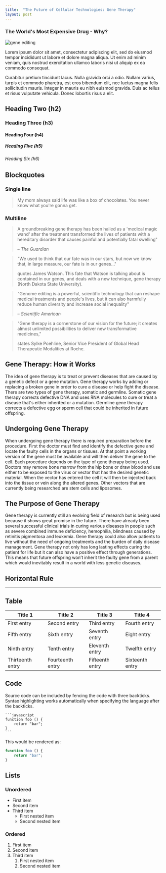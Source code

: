 ```yaml
---
title:  "The Future of Cellular Technologies: Gene Therapy"
layout: post
---
```

### The World's Most Expensive Drug - Why?

![gene editing](https://www.stemgenomics.com/wp-content/uploads/2023/01/29132911743072_1.jpg)

Lorem ipsum dolor sit amet, consectetur adipiscing elit, sed do eiusmod tempor incididunt ut labore et dolore magna aliqua. Ut enim ad minim veniam, quis nostrud exercitation ullamco laboris nisi ut aliquip ex ea commodo consequat.

Curabitur pretium tincidunt lacus. Nulla gravida orci a odio. Nullam varius, turpis et commodo pharetra, est eros bibendum elit, nec luctus magna felis sollicitudin mauris. Integer in mauris eu nibh euismod gravida. Duis ac tellus et risus vulputate vehicula. Donec lobortis risus a elit.


## Heading Two (h2)

### Heading Three (h3)

#### Heading Four (h4)

##### Heading Five (h5)

###### Heading Six (h6)


## Blockquotes

### Single line

> My mom always said life was like a box of chocolates. You never know what you're gonna get.

### Multiline
> A groundbreaking gene therapy has been hailed as a 'medical  magic wand' after the treatment transformed the lives of patients with a hereditary disorder that causes painful and potentially fatal swelling"
> 
> – _The Guardian_

> "We used to think that our fate was in our stars, but now we know that, in large measure, our fate is in our genes..."
>
> quotes James Watson. This fate that Watson is talking about is contained in our genes, and deals with a new technique, gene therapy (North Dakota State University).

>"Genome editing is a powerful, scientific technology that can reshape medical treatments and people's lives, but it can also harmfully reduce human diversity  and increase social inequality"
>
> – _Scientific American_

>"Gene therapy is a cornerstone of our vision for the future; it creates almost unlimited possibilities  to deliver new transformative medicines,"
>
>states Sylke Poehline, Senior Vice President of Global Head Therapeutic Modalities at Roche.


## Gene Therapy: How it Works
The idea of gene therapy is to treat or prevent diseases that are caused by a genetic defect or a gene mutation. Gene therapy works by adding or replacing a broken gene in order to cure a disease or help fight the disease. There are two types of gene therapy, somatic and germline. Somatic gene therapy corrects defective DNA and uses RNA molecules to cure or treat a disease that's either inherited or a mutation. Germline gene therapy corrects a defective egg or sperm cell that could be inherited in future offspring. 

## Undergoing Gene Therapy
When undergoing gene therapy there is required preparation before the procedure. First the doctor must find and identify the defective gene and locate the faulty cells in the organs or tissues. At that point a working version of the gene must be available and will then deliver the gene to the cell. Each procedure depends on the type of gene therapy being used. Doctors may remove bone marrow from the hip bone or draw blood and use either to be exposed to the virus or vector that has the desired genetic material. When the vector has entered the cell it will then be injected back into the tissue or vein along the altered genes. Other vectors that are currently being researched are stem cells and liposomes. 

## The Purpose of Gene Therapy
Gene therapy is currently still an evolving field of research but is being used because it shows great promise in the future. There have already been several successful clinical trials in curing various diseases in people such as severe combined immune deficiency, hemophilia, blindness caused by retinitis pigmentosa and leukemia. Gene therapy could also allow patients to live without the need of ongoing treatments and the burden of daily disease management. Gene therapy not only has long lasting effects curing the patient for life but it can also have a positive effect through generations. This means that future offspring won’t inherit the faulty gene from a parent which would inevitably result in a world with less genetic diseases. 



## Horizontal Rule

---

## Table

| Title 1          | Title 2          | Title 3         | Title 4         |
|------------------|------------------|-----------------|-----------------|
| First entry      | Second entry     | Third entry     | Fourth entry    |
| Fifth entry      | Sixth entry      | Seventh entry   | Eight entry     |
| Ninth entry      | Tenth entry      | Eleventh entry  | Twelfth entry   |
| Thirteenth entry | Fourteenth entry | Fifteenth entry | Sixteenth entry |

## Code

Source code can be included by fencing the code with three backticks. Syntax highlighting works automatically when specifying the language after the backticks.

````
```javascript
function foo () {
    return "bar";
}
```
````

This would be rendered as:

```javascript
function foo () {
    return "bar";
}
```

## Lists

### Unordered

* First item
* Second item
* Third item
    * First nested item
    * Second nested item

### Ordered

1. First item
2. Second item
3. Third item
    1. First nested item
    2. Second nested item
